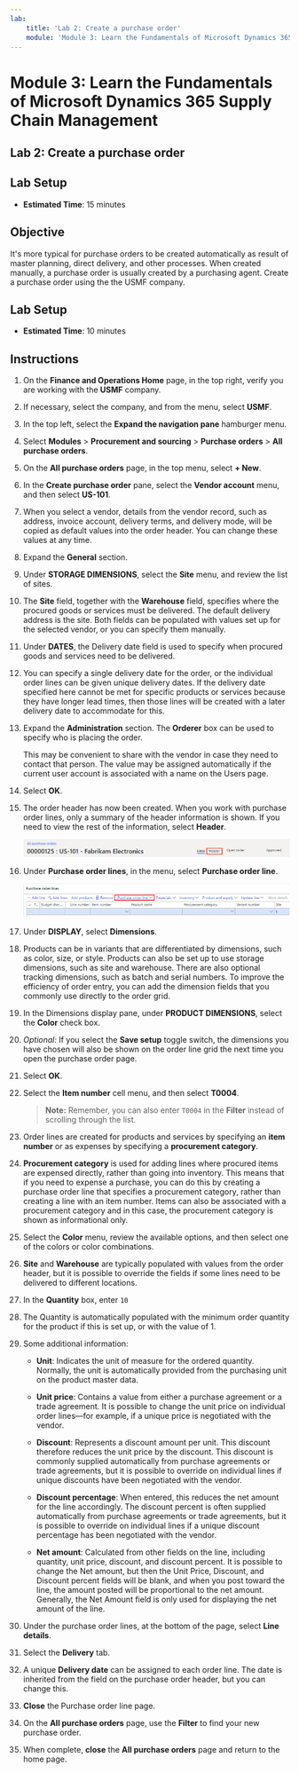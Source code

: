 ```yaml
---
lab:
    title: 'Lab 2: Create a purchase order'
    module: 'Module 3: Learn the Fundamentals of Microsoft Dynamics 365 Supply Chain Management'
---
```


# Module 3: Learn the Fundamentals of Microsoft Dynamics 365 Supply Chain Management

## Lab 2: Create a purchase order

## Lab Setup

   - **Estimated Time**: 15 minutes

## Objective

It's more typical for purchase orders to be created automatically as result of master planning, direct delivery, and other processes. When created manually, a purchase order is usually created by a purchasing agent. Create a purchase order using the the USMF company.

## Lab Setup

   - **Estimated Time**: 10 minutes

## Instructions

1.  On the **Finance and Operations Home** page, in the top right, verify you are working with the **USMF** company. 

1.  If necessary, select the company, and from the menu, select **USMF**. 

1.  In the top left, select the **Expand the navigation pane** hamburger menu. 

1.  Select **Modules** > **Procurement and sourcing** > **Purchase orders** > **All purchase orders**. 

1.  On the **All purchase orders** page, in the top menu, select **+ New**. 

1.  In the **Create purchase order** pane, select the **Vendor account** menu, and then select **US-101**.

1.  When you select a vendor, details from the vendor record, such as address, invoice account, delivery terms, and delivery mode, will be copied as default values into the order header. You can change these values at any time.

1.  Expand the **General** section.

1.  Under **STORAGE DIMENSIONS**, select the **Site** menu, and review the list of sites.

1.  The **Site** field, together with the **Warehouse** field, specifies where the procured goods or services must be delivered. The default delivery address is the site. Both fields can be populated with values set up for the selected vendor, or you can specify them manually.

1.  Under **DATES**, the Delivery date field is used to specify when procured goods and services need to be delivered.

1.  You can specify a single delivery date for the order, or the individual order lines can be given unique delivery dates. If the delivery date specified here cannot be met for specific products or services because they have longer lead times, then those lines will be created with a later delivery date to accommodate for this.

1.  Expand the **Administration** section. The **Orderer** box can be used to specify who is placing the order.

    This may be convenient to share with the vendor in case they need to contact that person. The value may be assigned automatically if the current user account is associated with a name on the Users page.

1.  Select **OK**.

1.  The order header has now been created. When you work with purchase order lines, only a summary of the header information is shown. If you need to view the rest of the information, select **Header**. 

    ![Screen image displaying the location of the Header menu](./media/lp1-m3-purchase-order-header-option.png)

1.  Under **Purchase order lines**, in the menu, select **Purchase order line**.

    ![Screen image showing the location of the Purchase order line menu option](./media/lp1-m3-purchase-order-purchase-order-line-menu.png)

1.  Under **DISPLAY**, select **Dimensions**.

1.  Products can be in variants that are differentiated by dimensions, such as color, size, or style. Products can also be set up to use storage dimensions, such as site and warehouse. There are also optional tracking dimensions, such as batch and serial numbers. To improve the efficiency of order entry, you can add the dimension fields that you commonly use directly to the order grid.

1.  In the Dimensions display pane, under **PRODUCT DIMENSIONS**, select the **Color** check box.

1.  *Optional:* If you select the **Save setup** toggle switch, the dimensions you have chosen will also be shown on the order line grid the next time you open the purchase order page.

1.  Select **OK**. 

1.  Select the **Item number** cell menu, and then select **T0004**. 

    > **Note:** Remember, you can also enter `T0004` in the **Filter** instead of scrolling through the list. 

1.  Order lines are created for products and services by specifying an **item number** or as expenses by specifying a **procurement category**.

1.  **Procurement category** is used for adding lines where procured items are expensed directly, rather than going into inventory. This means that if you need to expense a purchase, you can do this by creating a purchase order line that specifies a procurement category, rather than creating a line with an item number. Items can also be associated with a procurement category and in this case, the procurement category is shown as informational only.

1.  Select the **Color** menu, review the available options, and then select one of the colors or color combinations.

1.  **Site** and **Warehouse** are typically populated with values from the order header, but it is possible to override the fields if some lines need to be delivered to different locations. 

1.  In the **Quantity** box, enter `10` 

1.  The Quantity is automatically populated with the minimum order quantity for the product if this is set up, or with the value of 1.

1.  Some additional information:

    - **Unit**: Indicates the unit of measure for the ordered quantity. Normally, the unit is automatically provided from the purchasing unit on the product master data.

    - **Unit price**: Contains a value from either a purchase agreement or a trade agreement. It is possible to change the unit price on individual order lines—for example, if a unique price is negotiated with the vendor.

    - **Discount**: Represents a discount amount per unit. This discount therefore reduces the unit price by the discount. This discount is commonly supplied automatically from purchase agreements or trade agreements, but it is possible to override on individual lines if unique discounts have been negotiated with the vendor.

    - **Discount percentage**: When entered, this reduces the net amount for the line accordingly. The discount percent is often supplied automatically from purchase agreements or trade agreements, but it is possible to override on individual lines if a unique discount percentage has been negotiated with the vendor.

    - **Net amount**: Calculated from other fields on the line, including quantity, unit price, discount, and discount percent. It is possible to change the Net amount, but then the Unit Price, Discount, and Discount percent fields will be blank, and when you post toward the line, the amount posted will be proportional to the net amount. Generally, the Net Amount field is only used for displaying the net amount of the line.

1.  Under the purchase order lines, at the bottom of the page, select **Line details**. 

1.  Select the **Delivery** tab. 

1.  A unique **Delivery date** can be assigned to each order line. The date is inherited from the field on the purchase order header, but you can change this.

1.  **Close** the Purchase order line page.

1.  On the **All purchase orders** page, use the **Filter** to find your new purchase order. 

1.  When complete, **close** the **All purchase orders** page and return to the home page. 

